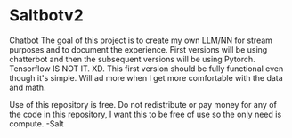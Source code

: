 # Saltbotv2 
Chatbot 
The goal of this project is to create my own LLM/NN for stream purposes and to document the experience. First versions will be using chatterbot and then the subsequent versions will be using Pytorch. Tensorflow IS NOT IT. XD. This first version should be fully functional even though it's simple. Will ad more when I get more comfortable with the data and math.

Use of this repository is free. Do not redistribute or pay money for any of the code in this repository, I want this to be free of use so the only need is compute.
-Salt
